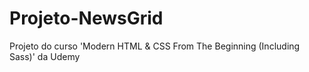 # Projeto-NewsGrid
Projeto do curso 'Modern HTML &amp; CSS From The Beginning (Including Sass)' da Udemy

